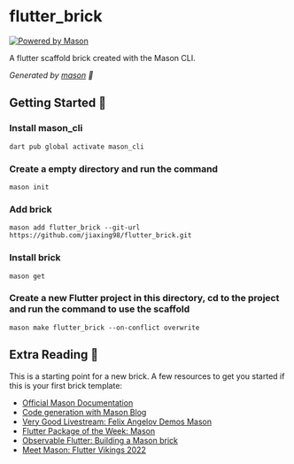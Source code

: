 # flutter_brick

[![Powered by Mason](https://img.shields.io/endpoint?url=https%3A%2F%2Ftinyurl.com%2Fmason-badge)](https://github.com/felangel/mason)

A flutter scaffold brick created with the Mason CLI.

_Generated by [mason][1] 🧱_

## Getting Started 🚀

### Install mason_cli
```
dart pub global activate mason_cli
```

### Create a empty directory and run the command
```
mason init
```

### Add brick
```
mason add flutter_brick --git-url https://github.com/jiaxing98/flutter_brick.git
```

### Install brick
```
mason get
```

### Create a new Flutter project in this directory, cd to the project and run the command to use the scaffold
```
mason make flutter_brick --on-conflict overwrite
```

## Extra Reading 📖

This is a starting point for a new brick.
A few resources to get you started if this is your first brick template:

- [Official Mason Documentation][2]
- [Code generation with Mason Blog][3]
- [Very Good Livestream: Felix Angelov Demos Mason][4]
- [Flutter Package of the Week: Mason][5]
- [Observable Flutter: Building a Mason brick][6]
- [Meet Mason: Flutter Vikings 2022][7]

[1]: https://github.com/felangel/mason
[2]: https://docs.brickhub.dev
[3]: https://verygood.ventures/blog/code-generation-with-mason
[4]: https://youtu.be/G4PTjA6tpTU
[5]: https://youtu.be/qjA0JFiPMnQ
[6]: https://youtu.be/o8B1EfcUisw
[7]: https://youtu.be/LXhgiF5HiQg
